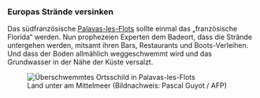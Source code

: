 ### Europas Strände versinken

Das südfranzösische [Palavas-les-Flots](https://correctiv.org/recherchen/klima/artikel/2017/07/28/steigende-meere-suedfrankreich-palavas/) sollte einmal das „französische Florida“ werden. Nun prophezeien Experten dem Badeort, dass die Strände untergehen werden, mitsamt ihren Bars, Restaurants und Boots-Verleihen. Und dass der Boden allmählich weggeschwemmt wird und das Grundwasser in der Nähe der Küste versalzt.

<figure>
  <img alt="Überschwemmtes Ortsschild in Palavas-les-Flots" src="https://correctiv.org/media/thumbnails/filer_public_thumbnails/bc/67/bc676f98-e69f-4bcc-9af4-5f9bb8e2228d/palvais02.jpg__1280x700_q85_crop_subject_location-2548%2C1723_subsampling-2.jpg" />
  <figcaption>
    Land unter am Mittelmeer (Bildnachweis:&nbsp;Pascal&nbsp;Guyot&nbsp;/&nbsp;AFP)
  </figcaption>
</figure>
